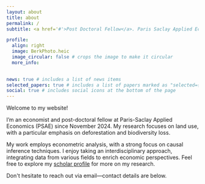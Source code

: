 ```yaml
---
layout: about
title: about
permalink: /
subtitle: <a href='#'>Post Doctoral Fellow</a>. Paris Saclay Applied Economics (PSAE). Université Paris-Saclay.

profile:
  align: right
  image: BerkPhoto.heic
  image_circular: false # crops the image to make it circular
  more_info: 
  

news: true # includes a list of news items
selected_papers: true # includes a list of papers marked as "selected={true}"
social: true # includes social icons at the bottom of the page
---
```


Welcome to my website! 

I’m an economist and post-doctoral fellow at Paris-Saclay Applied Economics (PSAE) since November 2024. My research focuses on land use, with a particular emphasis on deforestation and biodiversity loss.  

My work employs econometric analysis, with a strong focus on causal inference techniques. I enjoy taking an interdisciplinary approach, integrating data from various fields to enrich economic perspectives. Feel free to explore my [scholar profile]([https://scholar.google.com/citations?user=8PtkCrEAAAAJ&hl=en&oi=ao]) for more on my research. 

Don't hesitate to reach out via email—contact details are below.
